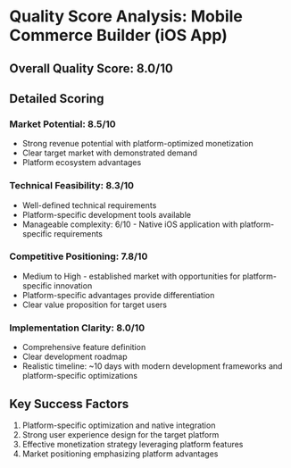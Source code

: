 # Quality Score Analysis: Mobile Commerce Builder (iOS App)

## Overall Quality Score: 8.0/10

## Detailed Scoring

### Market Potential: 8.5/10
- Strong revenue potential with platform-optimized monetization
- Clear target market with demonstrated demand
- Platform ecosystem advantages

### Technical Feasibility: 8.3/10
- Well-defined technical requirements
- Platform-specific development tools available
- Manageable complexity: 6/10 - Native iOS application with platform-specific requirements

### Competitive Positioning: 7.8/10
- Medium to High - established market with opportunities for platform-specific innovation
- Platform-specific advantages provide differentiation
- Clear value proposition for target users

### Implementation Clarity: 8.0/10
- Comprehensive feature definition
- Clear development roadmap
- Realistic timeline: ~10 days with modern development frameworks and platform-specific optimizations

## Key Success Factors
1. Platform-specific optimization and native integration
2. Strong user experience design for the target platform
3. Effective monetization strategy leveraging platform features
4. Market positioning emphasizing platform advantages
